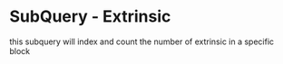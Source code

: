 # SubQuery - Extrinsic

this subquery will index and count the number of extrinsic in a specific block